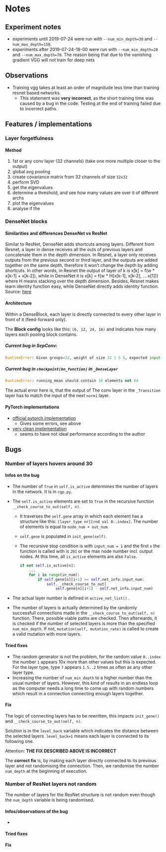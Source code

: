 # Notes

## Experiment notes

* experiments until 2019-07-24 were run with `--num_min_depth=30` and `--num_max_depth=150`.
* experiments after 2019-07-24-18-00 were run with `--num_min_depth=20` and `--num_max_depth=70`. The reason being that due to the vanishing gradient VGG will not train for deep nets

## Observations

* Training vgg takes at least an order of magnitude less time than training
  resnet based networks.
  * This statement was **very incorrect**, as the short training time was caused
    by a bug in the code. Testing at the end of training failed due to incorrect
    paths.

## Features / implementations

### Layer forgetfulness

#### Method

1. 1st or any conv layer (32 channels) (take one more multiple closer to the
   output)
2. global avg pooling
3. create covariance matrix from 32 channels of size `32x32`
4. perform SVD
5. get the eigenvalues
6. determine a threshold, and see how many values are over it of different archs
7. plot the eigenvalues
8. analyse if the

### DenseNet blocks

#### Similarities and differences DenseNet vs ResNet

Similar to ResNet, DenseNet adds shortcuts among layers. Different from Resnet,
a layer in dense receives all the outs of previous layers and concatenate them
in the depth dimension. In Resnet, a layer only receives outputs from the
previous second or third layer, and the outputs are added together on the same
depth, therefore it won’t change the depth by adding shortcuts. In other words,
in Resnet the output of layer of k is x[k] = f(w * x[k-1] + x[k-2]), while in
DenseNet it is x[k] = f(w * H(x[k-1], x[k-2], … x[1])) where H means stacking
over the depth dimension. Besides, Resnet makes learn identity function easy,
while DenseNet directly adds identity function.
Source: [here](https://medium.com/@smallfishbigsea/densenet-2b0889854a92)

#### Architecture

Within a DenseBlock, each layer is directly connected to every other layer in
front of it (feed-forward only).

The **Block config** looks like this: `(6, 12, 24, 16)` and indicates how many
layers each pooling block contains.

##### Current bug in SepConv:

```python
RuntimeError: Given groups=32, weight of size 32 1 5 5, expected input[128, 16, 16, 16] to have 32 channels, but got 16 channels instead
```

##### Current bug in `checkpoint(bn_function)` in `_DenseLayer`

```python
RuntimeError: running_mean should contain 16 elements not 64
```

The actual error here is, that the output of The conv layer in the
`_Transition` layer has to match the input of the next `norm1` layer.

#### PyTorch implementations

* [official pytorch implementation](https://github.com/pytorch/vision/blob/master/torchvision/models/densenet.py)
  * Gives some errors, see above
* [very clean implementation](https://github.com/kevinzakka/densenet)
  * seems to have not ideal performance according to the author

## Bugs

### Number of layers hovers around 30

#### Infos on the bug

* The number of `True` in `self.is_active` determines the number of layers in
  the network. It is in `cgp.py`.
* The `self.is_active` elements are set to `True` in the recursive function
  `__check_course_to_out(self, n)`.
  * It traverses the `self.gene` array in which each element has a structure
    like this: `[layer_type nr][rnd val 0..index]`. The number of elements is
    equal to `node_num + out_num`.
  * `self.gene` is populated in `init_gene(self)`.
  * The recursive stop condition is with `input_num = 1` and the first `n` the
    function is called with is `201` or the max node number incl. output nodes.
    At this time, all `is_active` elements are also `False`.

    ```python
    if not self.is_active[n]:
        ...
        for i in range(in_num):
            if self.gene[n][i+1] >= self.net_info.input_num:
                self.__check_course_to_out(
                    self.gene[n][i+1] - self.net_info.input_num)
    ```

* The actual layer number is defined in `active_net_list()` .

* The number of layers is actually determined by the randomly successfull
  connections made in the `__check_course_to_out(self, n)` function. There,
  possible viable paths are checked. Then afterwards, it is checked if the
  number of selected layers is more than the specified `num_min_depth`. If not,
  `mutation(self, mutation_rate)` is called to create a valid mutation with
  more layers.

#### Tried fixes

* The random generator is not the problem, for the random value `0..index` the
  number `1` appears 10x more than other values but this is expected. For the
  layer type, type `7` appears `1.5..2` times as often as any other layer type.
* Increasing the number of `num_min_depth` to a higher number than the usual
  number of layers. However, this kind of results in an endless loop as the
  computer needs a long time to come up with random numbers which result in a
  connection connecting enough layers together.

#### Fix

The logic of connecting layers has to be rewritten, this impacts `init_gene()`
and `__check_course_to_out(self, n)`.

Solution is in the `level_back` variable which indicates the distance between
the selected layers. `level_back=1` means each layer is connected to its following
one.

Attention: **THE FIX DESCRIBED ABOVE IS INCORRECT**

The **correct fix** is, by making each layer directly connected to its previous
layer and not randomising the connection. Then, we randomise the number `num_depth`
at the beginning of execution.

### Number of ResNet layers not random

The number of layers for the ResNet structure is not random even though the `num_depth`
variable is being randomised.

#### Infos/observations of the bug

* 

#### Tried fixes

#### Fix

